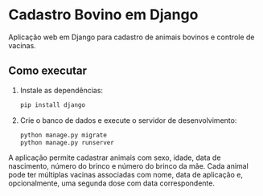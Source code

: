 # Cadastro Bovino em Django

Aplicação web em Django para cadastro de animais bovinos e controle de vacinas.

## Como executar

1. Instale as dependências:
   ```bash
   pip install django
   ```
2. Crie o banco de dados e execute o servidor de desenvolvimento:
   ```bash
   python manage.py migrate
   python manage.py runserver
   ```

A aplicação permite cadastrar animais com sexo, idade, data de nascimento, número do brinco e número do brinco da mãe. Cada animal pode ter múltiplas vacinas associadas com nome, data de aplicação e, opcionalmente, uma segunda dose com data correspondente.
